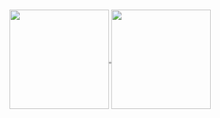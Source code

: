 <!-- # Yoo hello there, here is my social media -->
#

<a href="#">
  <img height="175" align="center" src="https://github-readme-stats.vercel.app/api/top-langs/?username=VictorINT&theme=react&layout=compact" />
</a>
<a href="#">
  <img height="175" align="center" src="https://github-readme-stats.vercel.app/api?username=VictorINT&theme=react&show_icons=true" />
</a>

#

<!-- <img height="462" align="center" src="https://64.media.tumblr.com/1859fb917e98ff5f7b1d983d6b2d705a/tumblr_ony148R8fO1s1pv1uo2_500.gifv" /> -->
